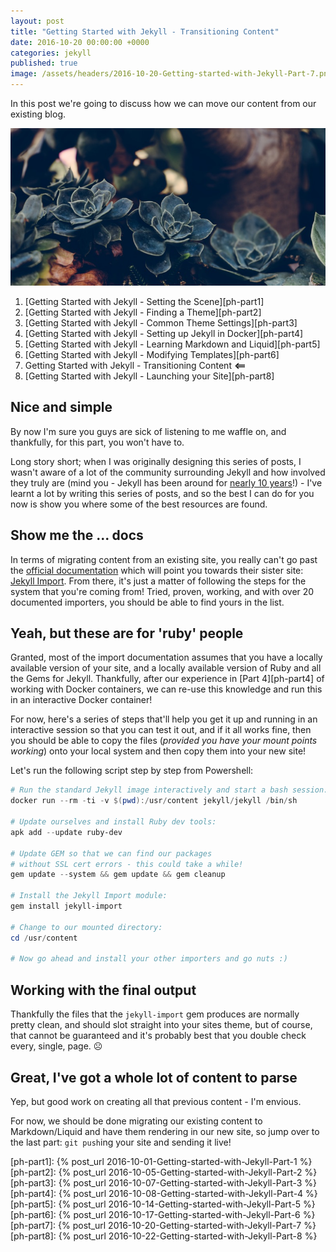 ```yaml
---
layout: post
title: "Getting Started with Jekyll - Transitioning Content"
date: 2016-10-20 00:00:00 +0000
categories: jekyll
published: true
image: /assets/headers/2016-10-20-Getting-started-with-Jekyll-Part-7.png
---
```


In this post we're going to discuss how we can move our content from our existing blog.
<!--description-->
![2016-10-20-Getting-started-with-Jekyll-Part-7](/assets/headers/2016-10-20-Getting-started-with-Jekyll-Part-7.png)

1. [Getting Started with Jekyll - Setting the Scene][ph-part1]
2. [Getting Started with Jekyll - Finding a Theme][ph-part2]
3. [Getting Started with Jekyll - Common Theme Settings][ph-part3]
4. [Getting Started with Jekyll - Setting up Jekyll in Docker][ph-part4]
5. [Getting Started with Jekyll - Learning Markdown and Liquid][ph-part5]
6. [Getting Started with Jekyll - Modifying Templates][ph-part6]
7. Getting Started with Jekyll - Transitioning Content **<==**
8. [Getting Started with Jekyll - Launching your Site][ph-part8]

## Nice and simple

By now I'm sure you guys are sick of listening to me waffle on, and thankfully, for this part, you won't have to.

Long story short; when I was originally designing this series of posts, I wasn't aware of a lot of the community surrounding Jekyll and how involved they truly are (mind you - Jekyll has been around for [nearly 10 years][jekyll-wiki]!) - I've learnt a lot by writing this series of posts, and so the best I can do for you now is show you where some of the best resources are found.

## Show me the ... docs

In terms of migrating content from an existing site, you really can't go past the [official documentation][jekyll-docs] which will point you towards their sister site: [Jekyll Import][jekyll-import]. From there, it's just a matter of following the steps for the system that you're coming from! Tried, proven, working, and with over 20 documented importers, you should be able to find yours in the list.

## Yeah, but these are for 'ruby' people

Granted, most of the import documentation assumes that you have a locally available version of your site, and a locally available version of Ruby and all the Gems for Jekyll. Thankfully, after our experience in [Part 4][ph-part4] of working with Docker containers, we can re-use this knowledge and run this in an interactive Docker container!

For now, here's a series of steps that'll help you get it up and running in an interactive session so that you can test it out, and if it all works fine, then you should be able to copy the files (_provided you have your mount points working_) onto your local system and then copy them into your new site!

Let's run the following script step by step from Powershell:

```powershell
# Run the standard Jekyll image interactively and start a bash session:
docker run --rm -ti -v $(pwd):/usr/content jekyll/jekyll /bin/sh

# Update ourselves and install Ruby dev tools:
apk add --update ruby-dev

# Update GEM so that we can find our packages 
# without SSL cert errors - this could take a while!
gem update --system && gem update && gem cleanup

# Install the Jekyll Import module:
gem install jekyll-import

# Change to our mounted directory:
cd /usr/content

# Now go ahead and install your other importers and go nuts :)
```

## Working with the final output

Thankfully the files that the `jekyll-import` gem produces are normally pretty clean, and should slot straight into your sites theme, but of course, that cannot be guaranteed and it's probably best that you double check every, single, page. ☹  

## Great, I've got a whole lot of content to parse

Yep, but good work on creating all that previous content - I'm envious. 

For now, we should be done migrating our existing content to Markdown/Liquid and have them rendering in our new site, so jump over to the last part: `git push`ing your site and sending it live!



[ph-part1]:   {% post_url 2016-10-01-Getting-started-with-Jekyll-Part-1 %}
[ph-part2]:   {% post_url 2016-10-05-Getting-started-with-Jekyll-Part-2 %}
[ph-part3]:   {% post_url 2016-10-07-Getting-started-with-Jekyll-Part-3 %}
[ph-part4]:   {% post_url 2016-10-08-Getting-started-with-Jekyll-Part-4 %}
[ph-part5]:   {% post_url 2016-10-14-Getting-started-with-Jekyll-Part-5 %}
[ph-part6]:   {% post_url 2016-10-17-Getting-started-with-Jekyll-Part-6 %}
[ph-part7]:   {% post_url 2016-10-20-Getting-started-with-Jekyll-Part-7 %}
[ph-part8]:   {% post_url 2016-10-22-Getting-started-with-Jekyll-Part-8 %}

[jekyll-wiki]:   https://en.wikipedia.org/wiki/Jekyll_(software)#History
[jekyll-docs]:   http://jekyllrb.com/docs/migrations/
[jekyll-import]: https://import.jekyllrb.com/docs/home/ 
